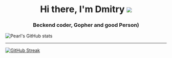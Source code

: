 <h1 align="center">Hi there, I'm Dmitry <img src="https://github.com/Tarikul-Islam-Anik/Animated-Fluent-Emojis/blob/master/Emojis/Food/Crab.png?raw=true">  </h1>
<h3 align="center">Beckend coder, Gopher and good Person)</h3>

![Pearl's GitHub stats](https://github-readme-stats.vercel.app/api?username=pearlrx&show_icons=true&theme=radical)

---

[![GitHub Streak](https://streak-stats.demolab.com/?user=pearlrx&theme=tokyonight)](https://git.io/streak-stats)
